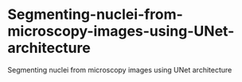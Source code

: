# Segmenting-nuclei-from-microscopy-images-using-UNet-architecture
Segmenting nuclei from microscopy images using UNet architecture
